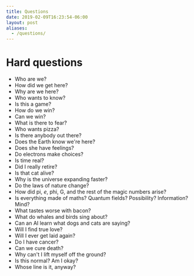 ```yaml
---
title: Questions
date: 2019-02-09T16:23:54-06:00
layout: post
aliases:
  - /questions/
---
```


# Hard questions

- Who are we?
- How did we get here?
- Why are we here?
- Who wants to know?
- Is this a game?
- How do we win?
- Can we win?
- What is there to fear?
- Who wants pizza?
- Is there anybody out there?
- Does the Earth know we're here?
- Does she have feelings?
- Do electrons make choices?
- Is time real?
- Did I really retire?
- Is that cat alive?
- Why is the universe expanding faster?
- Do the laws of nature change?
- How did pi, *e*, phi, G, and the rest of the magic numbers arise?
- Is everything made of maths? Quantum fields? Possibility? Information? Mind?
- What tastes worse with bacon?
- What do whales and birds sing about?
- Can an AI learn what dogs and cats are saying?
- Will I find true love?
- Will I ever get laid again?
- Do I have cancer?
- Can we cure death?
- Why can't I lift myself off the ground?
- Is this normal? Am I okay?
- Whose line is it, anyway?

